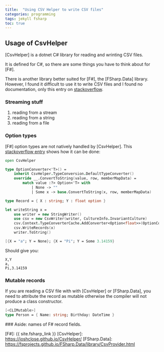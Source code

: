 ```yaml
---
title:  "Using CSV Helper to write CSV files"
categories: programming 
tags: jekyll fsharp 
toc: true
---
```


## Usage of CsvHelper

[CsvHelper] is a dotnet C# library for reading and wrinting CSV files.

It is defined for C#, so there are some things you have to think about for [F#].

There is another library better suited for [F#], the [FSharp.Data] library. However, I found it difficult to use it to write CSV files and I found no documentation, only this entry on [stackoverflow](https://stackoverflow.com/questions/33075932/how-to-create-a-csv-file-and-write-data-into-in-f).



### Streaming stuff

1. reading from a stream
1. reading from a string
1. reading from a file

### Option types

[F#] option types are not natively handled by [CsvHelper]. This [stackoverflow entry](https://stackoverflow.com/questions/66401283/how-do-you-use-csvhelper-csvwriter-with-f-option-types) shows how it can be done:

~~~fsharp
open CsvHelper

type OptionConverter<'T>() =
    inherit CsvHelper.TypeConversion.DefaultTypeConverter()
    override __.ConvertToString(value, row, memberMapData) =
        match value :?> Option<'T> with
            | None -> ""
            | Some x -> base.ConvertToString(x, row, memberMapData)

type Record = { X : string; Y : float option }

let writeString x =
    use writer = new StringWriter()
    use csv = new CsvWriter(writer, CultureInfo.InvariantCulture)
    csv.Context.TypeConverterCache.AddConverter<Option<float>>(OptionConverter<float>())
    csv.WriteRecords(x)
    writer.ToString()

[{X = "a"; Y = None}; {X = "Pi"; Y = Some 3.14159}
~~~

Should give you:

    X,Y
    a,
    Pi,3.14159
    


### Mutable records

If you are reading a CSV file with with [CsvHelper] or [FSharp.Data], you need to attribute the record as mutable otherwise the compiler will not produce a class constructor.

~~~fsharp
[<CLIMutable>]
type Person = { Name: string; Birthday: DateTime }
~~~~


### Aside: names of F# record fields.



[F#]: {{ site.fsharp_link }}
[CsvHelper]: https://joshclose.github.io/CsvHelper/
[FSharp.Data]: https://fsprojects.github.io/FSharp.Data/library/CsvProvider.html
